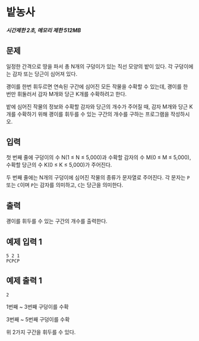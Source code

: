 # 밭농사

##### 시간제한 2초, 메모리 제한 512MB

## 문제

일정한 간격으로 땅을 파서 총 N개의 구덩이가 있는 직선 모양의 밭이 있다. 각 구덩이에는 감자 또는 당근이 심어져 있다.

괭이를 한번 휘두르면 연속된 구간에 심어진 모든 작물을 수확할 수 있는데, 괭이를 한 번만 휘둘러서 감자 M개와 당근 K개를 수확하려고 한다.

밭에 심어진 작물의 정보와 수확할 감자와 당근의 개수가 주어질 때, 감자 M개와 당근 K개를 수확하기 위해 괭이를 휘두를 수 있는 구간의 개수를 구하는 프로그램을 작성하시오.



## 입력

첫 번째 줄에 구덩이의 수 N(1 ≤ N ≤ 5,000)과 수확할 감자의 수 M(0 ≤ M ≤ 5,000), 수확할 당근의 수 K(0 ≤ K ≤ 5,000)가 주어진다.

두 번째 줄에는 N개의 구덩이에 심어진 작물의 종류가 문자열로 주어진다. 각 문자는 `P` 또는 `C`이며 `P`는 감자를 의미하고, `C`는 당근을 의미한다.



## 출력

괭이를 휘두를 수 있는 구간의 개수를 출력한다.



## 예제 입력 1

```
5 2 1
PCPCP
```



## 예제 출력 1

```
2
```
1번째 ~ 3번째 구덩이를 수확

3번째 ~ 5번째 구덩이를 수확

위 2가지 구간을 휘두를 수 있다.


